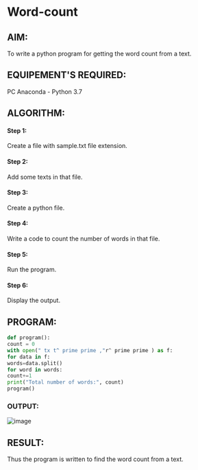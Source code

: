 # Word-count
## AIM:
To write a python program for getting the word count from a text.
## EQUIPEMENT'S REQUIRED: 
PC
Anaconda - Python 3.7
## ALGORITHM: 
#### Step 1:

Create a file with sample.txt file extension.

#### Step 2:

Add some texts in that file.

#### Step 3:

Create a python file.

#### Step 4:

Write a code to count the number of words in that file.

#### Step 5:

Run the program.

#### Step 6:

Display the output.

## PROGRAM:
```python
def program():
count = 0
with open(" tx t^ prime prime ,"r^ prime prime ) as f:
for data in f:
words=data.split()
for word in words:
count+=1
print("Total number of words:", count)
program()
```

### OUTPUT:
![image](https://github.com/AkilaMohan/Word-count/assets/147514615/ee55e300-015b-407b-ab7c-e842fcd4532a)



## RESULT:
Thus the program is written to find the word count from a text.
